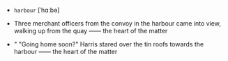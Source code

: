 - `harbour` [ˈhɑːbə]



- Three merchant officers from the convoy in the harbour came into view, walking up from the quay —— the heart of the matter

- " "Going home soon?" Harris stared over the tin roofs towards the harbour —— the heart of the matter